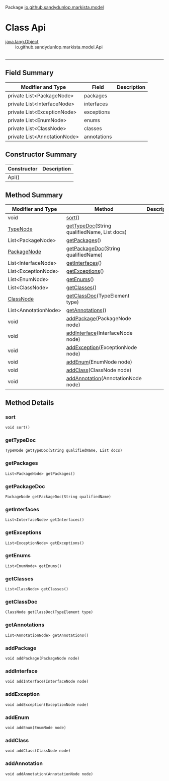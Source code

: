 Package [io.github.sandydunlop.markista.model](index.md)

# Class Api
[java.lang.Object](https://docs.oracle.com/en/java/javase/24/docs/api/java.base/java/lang/Object.html)<br/>
&nbsp;&nbsp;&nbsp;&nbsp;&nbsp;&nbsp;&nbsp;&nbsp;io.github.sandydunlop.markista.model.Api<br/>
<br/>

----


## Field Summary

| Modifier and Type                  | Field       | Description |
|------------------------------------|-------------|-------------|
| private List&lt;PackageNode&gt;    | packages    |             |
| private List&lt;InterfaceNode&gt;  | interfaces  |             |
| private List&lt;ExceptionNode&gt;  | exceptions  |             |
| private List&lt;EnumNode&gt;       | enums       |             |
| private List&lt;ClassNode&gt;      | classes     |             |
| private List&lt;AnnotationNode&gt; | annotations |             |

## Constructor Summary

| Constructor | Description |
|-------------|-------------|
| Api()       |             |

## Method Summary

| Modifier and Type             | Method                                                     | Description |
|-------------------------------|------------------------------------------------------------|-------------|
| void                          | [sort](#sort)()                                            |             |
| [TypeNode](TypeNode.md)       | [getTypeDoc](#gettypedoc)(String qualifiedName, List docs) |             |
| List&lt;PackageNode&gt;       | [getPackages](#getpackages)()                              |             |
| [PackageNode](PackageNode.md) | [getPackageDoc](#getpackagedoc)(String qualifiedName)      |             |
| List&lt;InterfaceNode&gt;     | [getInterfaces](#getinterfaces)()                          |             |
| List&lt;ExceptionNode&gt;     | [getExceptions](#getexceptions)()                          |             |
| List&lt;EnumNode&gt;          | [getEnums](#getenums)()                                    |             |
| List&lt;ClassNode&gt;         | [getClasses](#getclasses)()                                |             |
| [ClassNode](ClassNode.md)     | [getClassDoc](#getclassdoc)(TypeElement type)              |             |
| List&lt;AnnotationNode&gt;    | [getAnnotations](#getannotations)()                        |             |
| void                          | [addPackage](#addpackage)(PackageNode node)                |             |
| void                          | [addInterface](#addinterface)(InterfaceNode node)          |             |
| void                          | [addException](#addexception)(ExceptionNode node)          |             |
| void                          | [addEnum](#addenum)(EnumNode node)                         |             |
| void                          | [addClass](#addclass)(ClassNode node)                      |             |
| void                          | [addAnnotation](#addannotation)(AnnotationNode node)       |             |

## Method Details

### sort

`void sort()`



### getTypeDoc

`TypeNode getTypeDoc(String qualifiedName, List docs)`



### getPackages

`List<PackageNode> getPackages()`



### getPackageDoc

`PackageNode getPackageDoc(String qualifiedName)`



### getInterfaces

`List<InterfaceNode> getInterfaces()`



### getExceptions

`List<ExceptionNode> getExceptions()`



### getEnums

`List<EnumNode> getEnums()`



### getClasses

`List<ClassNode> getClasses()`



### getClassDoc

`ClassNode getClassDoc(TypeElement type)`



### getAnnotations

`List<AnnotationNode> getAnnotations()`



### addPackage

`void addPackage(PackageNode node)`



### addInterface

`void addInterface(InterfaceNode node)`



### addException

`void addException(ExceptionNode node)`



### addEnum

`void addEnum(EnumNode node)`



### addClass

`void addClass(ClassNode node)`



### addAnnotation

`void addAnnotation(AnnotationNode node)`



